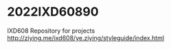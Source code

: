 # 2022IXD60890
IXD608 Repository for projects
http://ziying.me/ixd608/ye.ziying/styleguide/index.html
